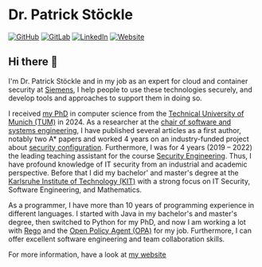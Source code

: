 # Dr. Patrick Stöckle

[![GitHub](/images/github.svg)](https://github.com/pstoeckle)
[![GitLab](/images/gitlab.svg)](https://gitlab.com/pstoeckle)
[![LinkedIn](/images/linkedin.svg)](https://www.linkedin.com/in/patrick-stoeckle/)
[![Website](/images/website.svg)](https://pstoeckle.github.io/)

## Hi there 👋

I'm Dr. Patrick Stöckle and in my job as an expert for cloud and container security at [Siemens](https://www.siemens.com/global/en.html), I help people to use these technologies securely, and develop tools and approaches to support them in doing so.

I received [my PhD](https://mediatum.ub.tum.de/?id=1720520) in computer science from the [Technical University of Munich (TUM)](https://www.tum.de/en/) in 2024.
As a researcher at the [chair of software and systems engineering](https://www.cs.cit.tum.de/en/sse/homepage/), I have published several articles as a first author, notably two A* papers and worked 4 years on an industry-funded project about [security configuration](https://www.cs.cit.tum.de/en/sse/forschung/hardening-security-configuration/).
Furthermore, I was for 4 years (2019 – 2022) the leading teaching assistant for the course [Security Engineering](https://campus.tum.de/tumonline/WBMODHB.wbShowMHBReadOnly?pKnotenNr=460596).
Thus, I have profound knowledge of IT security from an industrial and academic perspective.
Before that I did my bachelor' and master's degree at the [Karlsruhe Institute of Technology (KIT)](https://www.kit.edu/english/index.php) with a strong focus on IT Security, Software Engineering, and Mathematics.

As a programmer, I have more than 10 years of programming experience in different languages.
I started with Java in my bachelor's and master's degree, then switched to Python for my PhD, and now I am working a lot with [Rego](https://www.openpolicyagent.org/docs/latest/policy-language/) and the [Open Policy Agent (OPA)](https://www.openpolicyagent.org) for my job.
Furthermore, I can offer excellent software engineering and team collaboration skills.

For more information, have a look at [my website](https://pstoeckle.github.io/)
